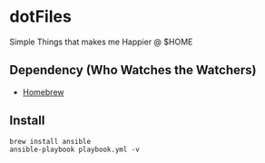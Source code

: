 # dotFiles
Simple Things that makes me Happier @ $HOME

## Dependency (Who Watches the Watchers)
- [Homebrew](http://brew.sh)

## Install
```
brew install ansible
ansible-playbook playbook.yml -v
```

